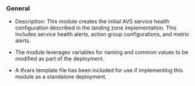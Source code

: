 ### General 

* Description: This module creates the initial AVS service health configuration described in the landing zone implementation.  This includes service health alerts, action group configurations, and metric alerts.

* The module leverages variables for naming and common values to be modified as part of the deployment.

* A tfvars template file has been included for use if implementing this module as a standalone deployment.

